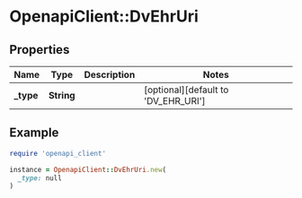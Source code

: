 # OpenapiClient::DvEhrUri

## Properties

| Name | Type | Description | Notes |
| ---- | ---- | ----------- | ----- |
| **_type** | **String** |  | [optional][default to &#39;DV_EHR_URI&#39;] |

## Example

```ruby
require 'openapi_client'

instance = OpenapiClient::DvEhrUri.new(
  _type: null
)
```


